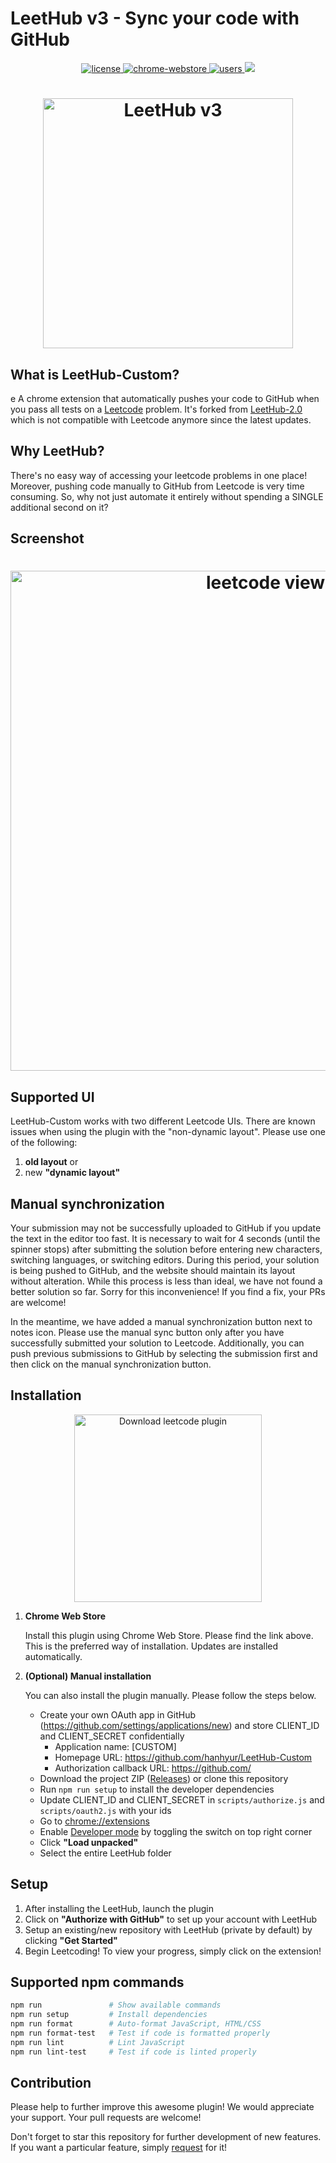 
# LeetHub v3 - Sync your code with GitHub

<p align="center">
  <a href="https://github.com/hanhyur/LeetHub-Custom/blob/main/LICENSE">
    <img src="https://img.shields.io/badge/license-MIT-blue.svg" alt="license"/>
  </a>
  <a href="https://chromewebstore.google.com/u/1/detail/leethub-v3/kdkgpjpenaeoodajljkflmlnkoihkmda">
    <img src="https://img.shields.io/chrome-web-store/v/kdkgpjpenaeoodajljkflmlnkoihkmda.svg" alt="chrome-webstore"/>
  </a>
  <a href="https://chromewebstore.google.com/u/1/detail/leethub-v3/kdkgpjpenaeoodajljkflmlnkoihkmda">
    <img src="https://img.shields.io/chrome-web-store/d/kdkgpjpenaeoodajljkflmlnkoihkmda.svg" alt="users">
  </a>
  <a href="https://github.com/hanhyur/LeetHub-Custom/graphs/contributors" alt="Contributors">
    <img src="https://img.shields.io/github/contributors/hanhyur/LeetHub-Custom" />
  </a>
</p>
<h1 align="center">
    <img src="assets/octocode.png" alt="LeetHub v3" width="400">
</h1>


## What is LeetHub-Custom?
e
A chrome extension that automatically pushes your code to GitHub when you pass all tests on a <a href="http://leetcode.com/">Leetcode</a> problem. It's forked from <a href="https://github.com/arunbhardwaj/LeetHub-2.0">LeetHub-2.0</a> which is not compatible with Leetcode anymore since the latest updates.


## Why LeetHub?

There's no easy way of accessing your leetcode problems in one place! Moreover, pushing code manually to GitHub from Leetcode is very time consuming. So, why not just automate it entirely without spending a SINGLE additional second on it?

## Screenshot

<h1 align="center">
    <img src="assets/extension/4.png" alt="leetcode view" width="800">
</h1>

## Supported UI

LeetHub-Custom works with two different Leetcode UIs. There are known issues when using the plugin with the "non-dynamic layout". Please use one of the following:

1. **old layout** or
2. new **"dynamic layout"**


## Manual synchronization

Your submission may not be successfully uploaded to GitHub if you update the text in the editor too fast. It is necessary to wait for 4 seconds (until the spinner stops) after submitting the solution before entering new characters, switching languages, or switching editors. During this period, your solution is being pushed to GitHub, and the website should maintain its layout without alteration. While this process is less than ideal, we have not found a better solution so far. Sorry for this inconvenience! If you find a fix, your PRs are welcome!

In the meantime, we have added a manual synchronization button next to notes icon. Please use the manual sync button only after you have successfully submitted your solution to Leetcode. Additionally, you can push previous submissions to GitHub by selecting the submission first and then click on the manual synchronization button.


## Installation

<div align="center">
    <a href="https://chromewebstore.google.com/u/1/detail/leethub-v3/kdkgpjpenaeoodajljkflmlnkoihkmda" rel="Download leetcode plugin">
        <img src="https://embedsignage.com/wp-content/uploads/2016/04/embed-signage-chromeos-web-store-button.png" alt="Download leetcode plugin" width="300" />
    </a>
</div>

1. **Chrome Web Store**

    Install this plugin using Chrome Web Store. Please find the link above. This is the preferred way of installation. Updates are installed automatically.


2. **(Optional) Manual installation**

    You can also install the plugin manually. Please follow the steps below.

    * Create your own OAuth app in GitHub (https://github.com/settings/applications/new) and store CLIENT_ID and CLIENT_SECRET confidentially
        * Application name: [CUSTOM]
        * Homepage URL: https://github.com/hanhyur/LeetHub-Custom
        * Authorization callback URL: https://github.com/
    * Download the project ZIP (<a href="https://github.com/hanhyur/LeetHub-3.0/releases">Releases</a>) or clone this repository
    * Run ```npm run setup``` to install the developer dependencies
    * Update CLIENT_ID and CLIENT_SECRET in ```scripts/authorize.js``` and ```scripts/oauth2.js``` with your ids
    * Go to <a href="chrome://extensions">chrome://extensions</a>
    * Enable <a href="https://www.mstoic.com/enable-developer-mode-in-chrome/">Developer mode</a> by toggling the switch on top right corner
    * Click **"Load unpacked"**
    * Select the entire LeetHub folder


## Setup

1. After installing the LeetHub, launch the plugin
2. Click on **"Authorize with GitHub"** to set up your account with LeetHub
3. Setup an existing/new repository with LeetHub (private by default) by clicking **"Get Started"**
4. Begin Leetcoding! To view your progress, simply click on the extension!


## Supported npm commands

```bash
npm run               # Show available commands
npm run setup         # Install dependencies
npm run format        # Auto-format JavaScript, HTML/CSS
npm run format-test   # Test if code is formatted properly
npm run lint          # Lint JavaScript
npm run lint-test     # Test if code is linted properly
```

## Contribution

Please help to further improve this awesome plugin! We would appreciate your support. Your pull requests are welcome!

Don't forget to star this repository for further development of new features. If you want a particular feature, simply [request](https://github.com/hanhyur/LeetHub-3.0/labels/feature) for it!

